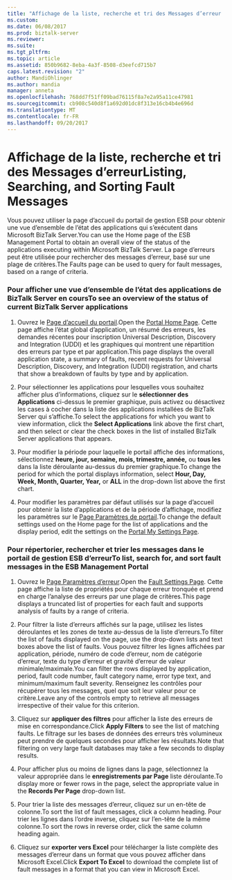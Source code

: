 ```yaml
---
title: "Affichage de la liste, recherche et tri des Messages d’erreur | Documents Microsoft"
ms.custom: 
ms.date: 06/08/2017
ms.prod: biztalk-server
ms.reviewer: 
ms.suite: 
ms.tgt_pltfrm: 
ms.topic: article
ms.assetid: 850b9682-8eba-4a3f-8508-d3eefcd715b7
caps.latest.revision: "2"
author: MandiOhlinger
ms.author: mandia
manager: anneta
ms.openlocfilehash: 768dd7f51ff09bad76115f8a7e2a95a11ce47981
ms.sourcegitcommit: cb908c540d8f1a692d01dc8f313e16cb4b4e696d
ms.translationtype: MT
ms.contentlocale: fr-FR
ms.lasthandoff: 09/20/2017
---
```

# <a name="listing-searching-and-sorting-fault-messages"></a><span data-ttu-id="50cae-102">Affichage de la liste, recherche et tri des Messages d’erreur</span><span class="sxs-lookup"><span data-stu-id="50cae-102">Listing, Searching, and Sorting Fault Messages</span></span>
<span data-ttu-id="50cae-103">Vous pouvez utiliser la page d’accueil du portail de gestion ESB pour obtenir une vue d’ensemble de l’état des applications qui s’exécutent dans Microsoft BizTalk Server.</span><span class="sxs-lookup"><span data-stu-id="50cae-103">You can use the Home page of the ESB Management Portal to obtain an overall view of the status of the applications executing within Microsoft BizTalk Server.</span></span> <span data-ttu-id="50cae-104">La page d’erreurs peut être utilisée pour rechercher des messages d’erreur, basé sur une plage de critères.</span><span class="sxs-lookup"><span data-stu-id="50cae-104">The Faults page can be used to query for fault messages, based on a range of criteria.</span></span>  
  
### <a name="to-see-an-overview-of-the-status-of-current-biztalk-server-applications"></a><span data-ttu-id="50cae-105">Pour afficher une vue d’ensemble de l’état des applications de BizTalk Server en cours</span><span class="sxs-lookup"><span data-stu-id="50cae-105">To see an overview of the status of current BizTalk Server applications</span></span>  
  
1.  <span data-ttu-id="50cae-106">Ouvrez le [Page d’accueil du portail](../esb-toolkit/portal-home-page.md).</span><span class="sxs-lookup"><span data-stu-id="50cae-106">Open the [Portal Home Page](../esb-toolkit/portal-home-page.md).</span></span> <span data-ttu-id="50cae-107">Cette page affiche l’état global d’application, un résumé des erreurs, les demandes récentes pour inscription Universal Description, Discovery and Integration (UDDI) et les graphiques qui montrent une répartition des erreurs par type et par application.</span><span class="sxs-lookup"><span data-stu-id="50cae-107">This page displays the overall application state, a summary of faults, recent requests for Universal Description, Discovery, and Integration (UDDI) registration, and charts that show a breakdown of faults by type and by application.</span></span>  
  
2.  <span data-ttu-id="50cae-108">Pour sélectionner les applications pour lesquelles vous souhaitez afficher plus d’informations, cliquez sur le **sélectionner des Applications** ci-dessus le premier graphique, puis activez ou désactivez les cases à cocher dans la liste des applications installées de BizTalk Server qui s’affiche.</span><span class="sxs-lookup"><span data-stu-id="50cae-108">To select the applications for which you want to view information, click the **Select Applications** link above the first chart, and then select or clear the check boxes in the list of installed BizTalk Server applications that appears.</span></span>  
  
3.  <span data-ttu-id="50cae-109">Pour modifier la période pour laquelle le portail affiche des informations, sélectionnez **heure, jour, semaine, mois, trimestre, année,** ou **tous les** dans la liste déroulante au-dessus du premier graphique.</span><span class="sxs-lookup"><span data-stu-id="50cae-109">To change the period for which the portal displays information, select **Hour, Day, Week, Month, Quarter, Year,** or **ALL** in the drop-down list above the first chart.</span></span>  
  
4.  <span data-ttu-id="50cae-110">Pour modifier les paramètres par défaut utilisés sur la page d’accueil pour obtenir la liste d’applications et de la période d’affichage, modifiez les paramètres sur le [Page Paramètres de portail](../esb-toolkit/portal-my-settings-page.md).</span><span class="sxs-lookup"><span data-stu-id="50cae-110">To change the default settings used on the Home page for the list of applications and the display period, edit the settings on the [Portal My Settings Page](../esb-toolkit/portal-my-settings-page.md).</span></span>  
  
### <a name="to-list-search-for-and-sort-fault-messages-in-the-esb-management-portal"></a><span data-ttu-id="50cae-111">Pour répertorier, rechercher et trier les messages dans le portail de gestion ESB d’erreur</span><span class="sxs-lookup"><span data-stu-id="50cae-111">To list, search for, and sort fault messages in the ESB Management Portal</span></span>  
  
1.  <span data-ttu-id="50cae-112">Ouvrez le [Page Paramètres d’erreur](../esb-toolkit/fault-settings-page.md).</span><span class="sxs-lookup"><span data-stu-id="50cae-112">Open the [Fault Settings Page](../esb-toolkit/fault-settings-page.md).</span></span> <span data-ttu-id="50cae-113">Cette page affiche la liste de propriétés pour chaque erreur tronquée et prend en charge l’analyse des erreurs par une plage de critères.</span><span class="sxs-lookup"><span data-stu-id="50cae-113">This page displays a truncated list of properties for each fault and supports analysis of faults by a range of criteria.</span></span>  
  
2.  <span data-ttu-id="50cae-114">Pour filtrer la liste d’erreurs affichés sur la page, utilisez les listes déroulantes et les zones de texte au-dessus de la liste d’erreurs.</span><span class="sxs-lookup"><span data-stu-id="50cae-114">To filter the list of faults displayed on the page, use the drop-down lists and text boxes above the list of faults.</span></span> <span data-ttu-id="50cae-115">Vous pouvez filtrer les lignes affichées par application, période, numéro de code d’erreur, nom de catégorie d’erreur, texte du type d’erreur et gravité d’erreur de valeur minimale/maximale.</span><span class="sxs-lookup"><span data-stu-id="50cae-115">You can filter the rows displayed by application, period, fault code number, fault category name, error type text, and minimum/maximum fault severity.</span></span> <span data-ttu-id="50cae-116">Renseignez les contrôles pour récupérer tous les messages, quel que soit leur valeur pour ce critère.</span><span class="sxs-lookup"><span data-stu-id="50cae-116">Leave any of the controls empty to retrieve all messages irrespective of their value for this criterion.</span></span>  
  
3.  <span data-ttu-id="50cae-117">Cliquez sur **appliquer des filtres** pour afficher la liste des erreurs de mise en correspondance.</span><span class="sxs-lookup"><span data-stu-id="50cae-117">Click **Apply Filters** to see the list of matching faults.</span></span> <span data-ttu-id="50cae-118">Le filtrage sur les bases de données des erreurs très volumineux peut prendre de quelques secondes pour afficher les résultats.</span><span class="sxs-lookup"><span data-stu-id="50cae-118">Note that filtering on very large fault databases may take a few seconds to display results.</span></span>  
  
4.  <span data-ttu-id="50cae-119">Pour afficher plus ou moins de lignes dans la page, sélectionnez la valeur appropriée dans le **enregistrements par Page** liste déroulante.</span><span class="sxs-lookup"><span data-stu-id="50cae-119">To display more or fewer rows in the page, select the appropriate value in the **Records Per Page** drop-down list.</span></span>  
  
5.  <span data-ttu-id="50cae-120">Pour trier la liste des messages d’erreur, cliquez sur un en-tête de colonne.</span><span class="sxs-lookup"><span data-stu-id="50cae-120">To sort the list of fault messages, click a column heading.</span></span> <span data-ttu-id="50cae-121">Pour trier les lignes dans l’ordre inverse, cliquez sur l’en-tête de la même colonne.</span><span class="sxs-lookup"><span data-stu-id="50cae-121">To sort the rows in reverse order, click the same column heading again.</span></span>  
  
6.  <span data-ttu-id="50cae-122">Cliquez sur **exporter vers Excel** pour télécharger la liste complète des messages d’erreur dans un format que vous pouvez afficher dans Microsoft Excel.</span><span class="sxs-lookup"><span data-stu-id="50cae-122">Click **Export To Excel** to download the complete list of fault messages in a format that you can view in Microsoft Excel.</span></span>